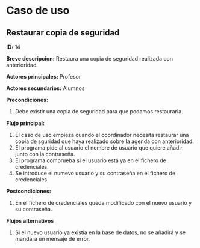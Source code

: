 # Caso de uso

## Restaurar copia de seguridad

**ID:** 14

**Breve descripcion:** Restaura una copia de seguridad realizada con anterioridad.

**Actores principales:** Profesor

**Actores secundarios:** Alumnos

**Precondiciones:**
1. Debe existir una copia de seguridad para que podamos restaurarla.

**Flujo principal:**
1. El caso de uso empieza cuando el coordinador necesita restaurar una copia de sguridad que haya realizado sobre la agenda con anterioridad.
2. El programa pide al usuario el nombre de usuario que quiere añadir junto con la contraseña.
3. El programa comprueba si el usuario está ya en el fichero de credenciales.
4. Se introduce el numevo usuario y su contraseña en el fichero de credenciales.

**Postcondiciones:**
1. En el fichero de credenciales queda modificado con el nuevo usuario y su contraseña.

**Flujos alternativos**
1. Si el nuevo usuario ya existía en la base de datos, no se añadirá y se mandará un mensaje de error.
